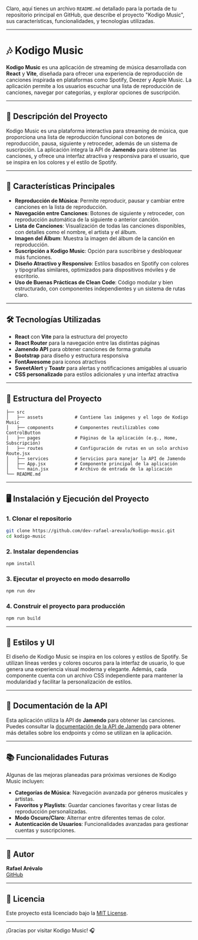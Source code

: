 Claro, aquí tienes un archivo `README.md` detallado para la portada de tu repositorio principal en GitHub, que describe el proyecto "Kodigo Music", sus características, funcionalidades, y tecnologías utilizadas.

---

# 🎶 Kodigo Music

**Kodigo Music** es una aplicación de streaming de música desarrollada con **React** y **Vite**, diseñada para ofrecer una experiencia de reproducción de canciones inspirada en plataformas como Spotify, Deezer y Apple Music. La aplicación permite a los usuarios escuchar una lista de reproducción de canciones, navegar por categorías, y explorar opciones de suscripción.

---

## 📜 Descripción del Proyecto

Kodigo Music es una plataforma interactiva para streaming de música, que proporciona una lista de reproducción funcional con botones de reproducción, pausa, siguiente y retroceder, además de un sistema de suscripción. La aplicación integra la API de **Jamendo** para obtener las canciones, y ofrece una interfaz atractiva y responsiva para el usuario, que se inspira en los colores y el estilo de Spotify.

---

## 🚀 Características Principales

- **Reproducción de Música**: Permite reproducir, pausar y cambiar entre canciones en la lista de reproducción.
- **Navegación entre Canciones**: Botones de siguiente y retroceder, con reproducción automática de la siguiente o anterior canción.
- **Lista de Canciones**: Visualización de todas las canciones disponibles, con detalles como el nombre, el artista y el álbum.
- **Imagen del Álbum**: Muestra la imagen del álbum de la canción en reproducción.
- **Suscripción a Kodigo Music**: Opción para suscribirse y desbloquear más funciones.
- **Diseño Atractivo y Responsivo**: Estilos basados en Spotify con colores y tipografías similares, optimizados para dispositivos móviles y de escritorio.
- **Uso de Buenas Prácticas de Clean Code**: Código modular y bien estructurado, con componentes independientes y un sistema de rutas claro.

---

## 🛠️ Tecnologías Utilizadas

- **React** con **Vite** para la estructura del proyecto
- **React Router** para la navegación entre las distintas páginas
- **Jamendo API** para obtener canciones de forma gratuita
- **Bootstrap** para diseño y estructura responsiva
- **FontAwesome** para iconos atractivos
- **SweetAlert** y **Toastr** para alertas y notificaciones amigables al usuario
- **CSS personalizado** para estilos adicionales y una interfaz atractiva

---

## 📂 Estructura del Proyecto

```plaintext
├── src
│   ├── assets            # Contiene las imágenes y el logo de Kodigo Music
│   ├── components        # Componentes reutilizables como ControlButton
│   ├── pages             # Páginas de la aplicación (e.g., Home, Subscripción)
│   ├── routes            # Configuración de rutas en un solo archivo Route.jsx
│   ├── services          # Servicios para manejar la API de Jamendo
│   ├── App.jsx           # Componente principal de la aplicación
│   └── main.jsx          # Archivo de entrada de la aplicación
└── README.md
```

---

## 🖥️ Instalación y Ejecución del Proyecto

### 1. Clonar el repositorio

```bash
git clone https://github.com/dev-rafael-arevalo/kodigo-music.git
cd kodigo-music
```

### 2. Instalar dependencias

```bash
npm install
```

### 3. Ejecutar el proyecto en modo desarrollo

```bash
npm run dev
```

### 4. Construir el proyecto para producción

```bash
npm run build
```

---

## 🎨 Estilos y UI

El diseño de Kodigo Music se inspira en los colores y estilos de Spotify. Se utilizan líneas verdes y colores oscuros para la interfaz de usuario, lo que genera una experiencia visual moderna y elegante. Además, cada componente cuenta con un archivo CSS independiente para mantener la modularidad y facilitar la personalización de estilos.

---

## 📑 Documentación de la API

Esta aplicación utiliza la API de **Jamendo** para obtener las canciones. Puedes consultar la [documentación de la API de Jamendo](https://developer.jamendo.com/v3.0) para obtener más detalles sobre los endpoints y cómo se utilizan en la aplicación.

---

## 📚 Funcionalidades Futuras

Algunas de las mejoras planeadas para próximas versiones de Kodigo Music incluyen:

- **Categorías de Música**: Navegación avanzada por géneros musicales y artistas.
- **Favoritos y Playlists**: Guardar canciones favoritas y crear listas de reproducción personalizadas.
- **Modo Oscuro/Claro**: Alternar entre diferentes temas de color.
- **Autenticación de Usuarios**: Funcionalidades avanzadas para gestionar cuentas y suscripciones.

---

## 👤 Autor

**Rafael Arévalo**  
[GitHub](https://github.com/dev-rafael-arevalo)

---

## 📄 Licencia

Este proyecto está licenciado bajo la [MIT License](LICENSE).

---

¡Gracias por visitar Kodigo Music! 🎧
